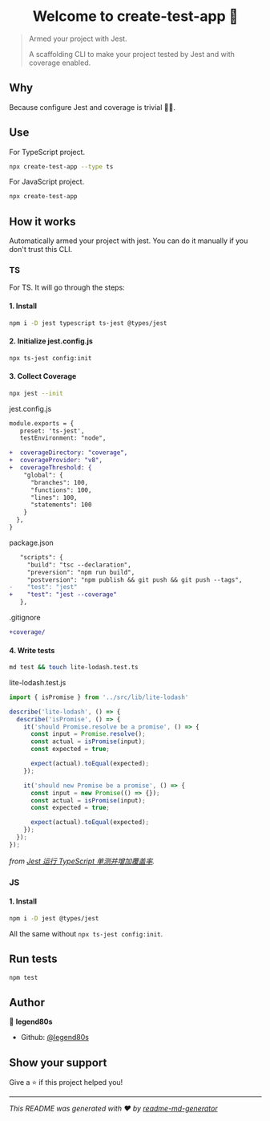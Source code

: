 <h1 align="center">Welcome to create-test-app 👋</h1>

> Armed your project with Jest.
>
> A scaffolding CLI to make your project tested by Jest and with coverage enabled.

## Why

Because configure Jest and coverage is trivial 🤕😰.

## Use

For TypeScript project.

```sh
npx create-test-app --type ts
```

For JavaScript project.

```sh
npx create-test-app
```

## How it works

Automatically armed your project with jest. You can do it manually if you don't trust this CLI.

### TS

For TS. It will go through the steps:

#### 1. Install

```sh
npm i -D jest typescript ts-jest @types/jest
```

#### 2. Initialize jest.config.js

```sh
npx ts-jest config:init
```

#### 3. Collect Coverage

```sh
npx jest --init
```

jest.config.js

```diff
module.exports = {
   preset: 'ts-jest',
   testEnvironment: "node",

+  coverageDirectory: "coverage",
+  coverageProvider: "v8",
+  coverageThreshold: {
    "global": {
      "branches": 100,
      "functions": 100,
      "lines": 100,
      "statements": 100
    }
  },
}

```

package.json

```diff
   "scripts": {
     "build": "tsc --declaration",
     "preversion": "npm run build",
     "postversion": "npm publish && git push && git push --tags",
-    "test": "jest"
+    "test": "jest --coverage"
   },
```

.gitignore

```diff
+coverage/
```

#### 4. Write tests

```sh
md test && touch lite-lodash.test.ts
```

lite-lodash.test.js

```javascript
import { isPromise } from '../src/lib/lite-lodash'

describe('lite-lodash', () => {
  describe('isPromise', () => {
    it('should Promise.resolve be a promise', () => {
      const input = Promise.resolve();
      const actual = isPromise(input);
      const expected = true;

      expect(actual).toEqual(expected);
    });

    it('should new Promise be a promise', () => {
      const input = new Promise(() => {});
      const actual = isPromise(input);
      const expected = true;

      expect(actual).toEqual(expected);
    });
  });
});

```

*from [Jest 运行 TypeScript 单测并增加覆盖率](https://juejin.cn/post/6953072509021323278).*

### JS

#### 1. Install

```sh
npm i -D jest @types/jest
```

All the same without `npx ts-jest config:init`.

## Run tests

```sh
npm test
```

## Author

👤 **legend80s**

* Github: [@legend80s](https://github.com/legend80s)

## Show your support

Give a ⭐️ if this project helped you!

***
_This README was generated with ❤️ by [readme-md-generator](https://github.com/kefranabg/readme-md-generator)_

